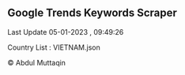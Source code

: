 

## Google Trends Keywords Scraper 
 
Last Update 05-01-2023 , 09:49:26

Country List :
VIETNAM.json



© Abdul Muttaqin 
